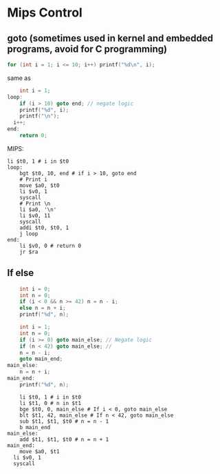 # Mips Control

## goto (sometimes used in kernel and embedded programs, avoid for C programming)

```c
for (int i = 1; i <= 10; i++) printf("%d\n", i);
```

same as 

```c
	int i = 1;
loop:
	if (i > 10) goto end; // negate logic
	printf("%d", i);
	printf("\n");
  i++;
end:
	return 0;
```

MIPS:

```assembly
li $t0, 1 # i in $t0
loop:
	bgt $t0, 10, end # if i > 10, goto end
	# Print i
	move $a0, $t0
	li $v0, 1
	syscall
	# Print \n
	li $a0, '\n'
	li $v0, 11
	syscall
	addi $t0, $t0, 1
	j loop
end:
	li $v0, 0 # return 0
	jr $ra
```

## If else

```c
	int i = 0;
	int n = 0;
	if (i < 0 && n >= 42) n = n - i;
	else n = n + i;
	printf("%d", n);
```

```c
	int i = 1;
	int n = 0;
	if (i >= 0) goto main_else; // Negate logic
	if (n < 42) goto main_else; // 
	n = n - i;
	goto main_end;
main_else:
	n = n + i;
main_end:
	printf("%d", n);
```

```assembly
	li $t0, 1 # i in $t0
	li $t1, 0 # n in $t1
	bge $t0, 0, main_else # If i < 0, goto main_else
	blt $t1, 42, main_else # If n < 42, goto main_else
	sub $t1, $t1, $t0 # n = n - 1
	b main_end
main_else:
	add $t1, $t1, $t0 # n = n + 1
main_end:
	move $a0, $t1
  li $v0, 1
  syscall
```





















